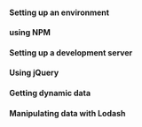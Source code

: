#### Setting up an environment


#### using NPM


#### Setting up a development server


#### Using jQuery


#### Getting dynamic data


#### Manipulating data with Lodash
